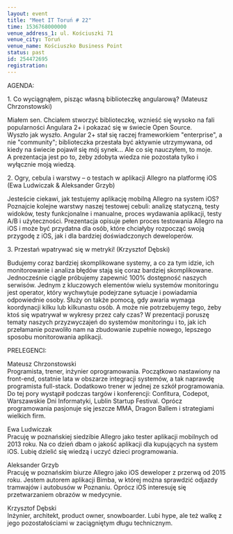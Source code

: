 ```yaml
---
layout: event
title: "Meet IT Toruń # 22"
time: 1536768000000
venue_address_1: ul. Kościuszki 71
venue_city: Toruń
venue_name: Kościuszko Business Point
status: past
id: 254472695
registration: 
---
```


<p>AGENDA:</p>
<p>1. Co wyciągnąłem, pisząc własną biblioteczkę angularową? (Mateusz Chrzonstowski)</p>
<p>Miałem sen. Chciałem stworzyć biblioteczkę, wznieść się wysoko na fali popularności Angulara 2+ i pokazać się w świecie Open Source.
  <br/>Wyszło jak wyszło. Angular 2+ stał się raczej frameworkiem "enterprise", a nie "community"; biblioteczka przestała być aktywnie utrzymywana, od kiedy na świecie pojawił się mój synek... Ale co się nauczyłem, to moje.
  <br/>A prezentacja jest po to, żeby zdobyta wiedza nie pozostała tylko i wyłącznie moją wiedzą.</p>
<p>2. Ogry, cebula i warstwy – o testach w aplikacji Allegro na platformę iOS (Ewa Ludwiczak &amp; Aleksander Grzyb)</p>
<p>Jesteście ciekawi, jak testujemy aplikację mobilną Allegro na system iOS? Poznajcie kolejne warstwy naszej testowej cebuli: analizę statyczną, testy widoków, testy funkcjonalne i manualne, proces wydawania aplikacji, testy A/B i użyteczności. Prezentacja
  opisuje pełen proces testowania Allegro na iOS i może być przydatna dla osób, które chciałyby rozpocząć swoją przygodę z iOS, jak i dla bardziej doświadczonych deweloperów.</p>
<p>3. Przestań wpatrywać się w metryki! (Krzysztof Dębski)</p>
<p>Budujemy coraz bardziej skomplikowane systemy, a co za tym idzie, ich monitorowanie i analiza błędów stają się coraz bardziej skomplikowane. Jednocześnie ciągle próbujemy zapewnić 100% dostępność naszych serwisów. Jednym z kluczowych elementów wielu systemów
  monitoringu jest operator, który wychwytuje podejrzane sytuacje i powiadamia odpowiednie osoby. Służy on także pomocą, gdy awaria wymaga koordynacji kilku lub kilkunastu osób. A może nie potrzebujemy tego, żeby ktoś się wpatrywał w wykresy przez cały
  czas? W prezentacji poruszę tematy naszych przyzwyczajeń do systemów monitoringu i to, jak ich przełamanie pozwoliło nam na zbudowanie zupełnie nowego, lepszego sposobu monitorowania aplikacji.</p>
<p>PRELEGENCI:</p>
<p>Mateusz Chrzonstowski
  <br/>Programista, trener, inżynier oprogramowania. Początkowo nastawiony na front-end, ostatnie lata w obszarze integracji systemów, a tak naprawdę programista full-stack. Dodatkowo trener w jednej ze szkół programowania.
  <br/>Do tej pory wystąpił podczas targów i konferencji: Confitura, Codepot, Warszawskie Dni Informatyki, Lublin Startup Festival. Oprócz programowania pasjonuje się jeszcze MMA, Dragon Ballem i strategiami wielkich firm.</p>
<p>Ewa Ludwiczak
  <br/>Pracuję w poznańskiej siedzibie Allegro jako tester aplikacji mobilnych od 2013 roku. Na co dzień dbam o jakość aplikacji dla kupujących na system iOS. Lubię dzielić się wiedzą i uczyć dzieci programowania.</p>
<p>Aleksander Grzyb
  <br/>Pracuję w poznańskim biurze Allegro jako iOS deweloper z przerwą od 2015 roku. Jestem autorem aplikacji Bimba, w której można sprawdzić odjazdy tramwajów i autobusów w Poznaniu. Oprócz iOS interesuję się przetwarzaniem obrazów w medycynie.</p>
<p>Krzysztof Dębski
  <br/>Inżynier, architekt, product owner, snowboarder. Lubi hype, ale też walkę z jego pozostałościami w zaciągniętym długu technicznym.</p>
